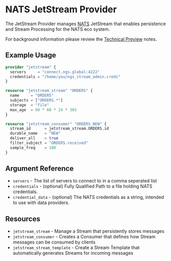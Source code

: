 # NATS JetStream Provider

The JetStream Provider manages [NATS](https://nats.io) JetStream that enables persistence and Stream
Processing for the NATS eco system. 

For background information please review the [Technical Preview](https://github.com/nats-io/jetstream#readme) notes.

## Example Usage

```terraform
provider "jetstream" {
  servers     = "connect.ngs.global:4222"
  credentials = "/home/you/ngs_stream_admin.creds"
}

resource "jetstream_stream" "ORDERS" {
  name     = "ORDERS"
  subjects = ["ORDERS.*"]
  storage  = "file"
  max_age  = 60 * 60 * 24 * 365
}

resource "jetstream_consumer" "ORDERS_NEW" {
  stream_id      = jetstream_stream.ORDERS.id
  durable_name   = "NEW"
  deliver_all    = true
  filter_subject = "ORDERS.received"
  sample_freq    = 100
}
```

## Argument Reference

 * `servers` - The list of servers to connect to in a comma seperated list
 * `credentials` - (optional) Fully Qualified Path to a file holding NATS credentials.
 * `credential_data` - (optional) The NATS credentials as a string, intended to use with data providers.

## Resources

 * `jetstream_stream` - Manage a Stream that persistently stores messages
 * `jetstream_consumer` - Creates a Consumer that defines how Stream messages can be consumed by clients
 * `jetstream_stream_template` - Create a Stream Template that automatically generates Streams for incoming messages 
